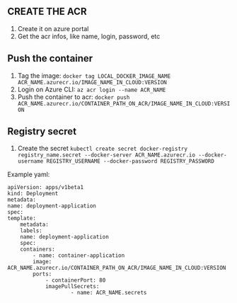 ## CREATE THE ACR

1. Create it on azure portal
2. Get the acr infos, like name, login, password, etc

## Push the container

1. Tag the image: `docker tag LOCAL_DOCKER_IMAGE_NAME ACR_NAME.azurecr.io/IMAGE_NAME_IN_CLOUD:VERSION`
2. Login on Azure CLI: `az acr login --name ACR_NAME`
3. Push the container to acr: `docker push ACR_NAME.azurecr.io/CONTAINER_PATH_ON_ACR/IMAGE_NAME_IN_CLOUD:VERSION`

## Registry secret

1. Create the secret `kubectl create secret docker-registry registry_name.secret --docker-server ACR_NAME.azurecr.io --docker-username REGISTRY_USERNAME --docker-password REGISTRY_PASSWORD`

Example yaml:

    apiVersion: apps/v1beta1
    kind: Deployment
    metadata:
    name: deployment-application
    spec:
    template:
        metadata:
        labels:
        name: deployment-application
        spec:
        containers:
            - name: container-application
            image: ACR_NAME.azurecr.io/CONTAINER_PATH_ON_ACR/IMAGE_NAME_IN_CLOUD:VERSION
            ports:
                - containerPort: 80
                imagePullSecrets:
                        - name: ACR_NAME.secrets